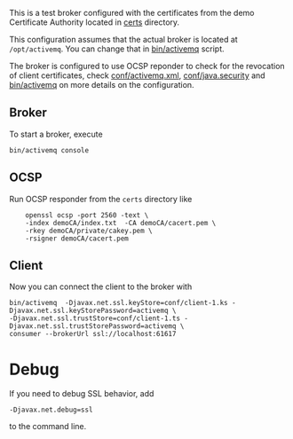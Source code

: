 This is a test broker configured with the certificates from the demo Certificate Authority located in [certs](../certs/) directory.

This configuration assumes that the actual broker is located at `/opt/activemq`. You can change that in [bin/activemq](bin/activemq) script.

The broker is configured to use OCSP reponder to check for the revocation of client certificates, check [conf/activemq.xml](conf/activemq.xml), [conf/java.security](conf/java.security) and [bin/activemq](bin/activemq) on more details on the configuration.

## Broker

To start a broker, execute

	bin/activemq console

## OCSP

Run OCSP responder from the `certs` directory like

        openssl ocsp -port 2560 -text \        
        -index demoCA/index.txt  -CA demoCA/cacert.pem \
        -rkey demoCA/private/cakey.pem \
        -rsigner demoCA/cacert.pem

## Client

Now you can connect the client to the broker with

	bin/activemq  -Djavax.net.ssl.keyStore=conf/client-1.ks -Djavax.net.ssl.keyStorePassword=activemq \
	-Djavax.net.ssl.trustStore=conf/client-1.ts -Djavax.net.ssl.trustStorePassword=activemq \
	consumer --brokerUrl ssl://localhost:61617

# Debug

If you need to debug SSL behavior, add 

	-Djavax.net.debug=ssl

to the command line.
